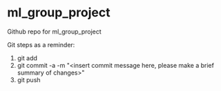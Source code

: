 # ml_group_project
Github repo for ml_group_project

Git steps as a reminder:
  1. git add <insert files you have updated or newly created>
  2. git commit -a -m "<insert commit message here, please make a brief summary of changes>"
  3. git push
  
